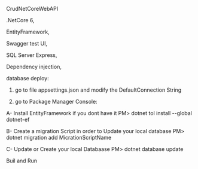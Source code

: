 CrudNetCoreWebAPI

.NetCore 6,

EntityFramework,

Swagger test UI,

SQL Server Express,

Dependency injection,


database deploy:

1) go to file appsettings.json and modify the DefaultConnection String

2) go to Package Manager Console:

A- Install EntityFramework if you dont have it
PM> dotnet tol install --global dotnet-ef

B- Create a migration Script in order to Update your local database
PM> dotnet migration add MicrationScriptName

C- Update or Create your local Databaase
PM> dotnet database update

Buil and Run
